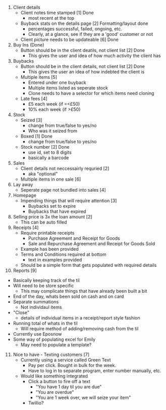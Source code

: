 1. Client details
   - Client notes time stamped [1] Done
     - most recent at the top
   - Buyback stats on the details page [2] Formatting/layout done
     - percentages successful, failed, ongoing, etc.
     - Clearly, at a glance, see if they are a 'good' customer or not
   - Client picture needs to be updateable [6] Done
2. Buy Ins (Done)
   - Button should be in the client deatils, not client list [2] Done
     - This gives the user and idea of how much activity the client has
3. Buybacks
   - Button should be in the client details, not client list [2] Done
     - This gives the user an idea of how indebted the client is
   - Multiple items [5]
     - Entered under one buyback
     - Multiple items listed as seperate stock
     - Clone needs to have a selector for which items need cloning
   - Late fees [4]
     - £5 each week (if =<£50)
     - 10% each week (if >£50)
4. Stock
   - Seized [3]
     - change from true/false to yes/no
     - Who was it seized from
   - Boxed [1] Done
     - change from true/false to yes/no
   - Stock number [2] Done
     - use id, set to 8 digits
     - basically a barcode
5. Sales
   - Client details not neccessairly requried [2]
     - aka "optional"
   - Multiple items in one sale [6]
6. Lay away
   - Seperate page not bundled into sales [4]
7. Homepage
   - Impending things that will require attention [3]
     - Buybacks set to expire
     - Buybacks that have expired
8. Selling price is 3x the loan amount [2]
   - This can be auto filled
9. Receipts [4]
   - Require printable receipts
     - Purchase Agreement and Receipt for Goods
     - Sale and Repurchase Agreement and Receipt for Goods Sold
   - Example has been provided
   - Terms and Conditions required at bottom
     - text in examples provided
   - Should be a simple form that gets populated with required details
10. Reports [9]
   - Basically keeping track of the til
   - Will need to be store specific
     - This may complicate things that have already been built a bit
   - End of the day, whats been sold on cash and on card
   - Separate summations
     - Not individaul items
   - "Close"
     - details of individual items in a receipt/report style fashion
   - Running total of whats in the til
     - Will require method of adding/removing cash from the til
   - Currently use Eposnow
   - Some way of populating excel for Emily
     - May need to populate a template?
11. Nice to have - Texting customers [7]
    - Currently using a service called Green Text
      - Pay per click. Bought in bulk for the week.
      - Have to log in to separate program, enter number manually, etc.
    - Would like something integrated
      - Click a button to fire off a text
        - "You have 1 day til you are due"
        - "You are overdue"
        - "You are 1 week over, we will seize your item"
      - Twillio?